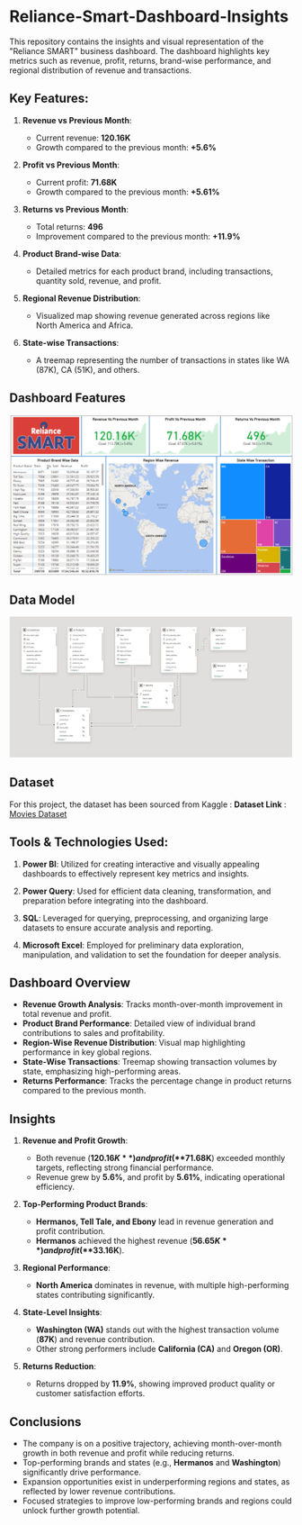 # Reliance-Smart-Dashboard-Insights
This repository contains the insights and visual representation of the "Reliance SMART" business dashboard. The dashboard highlights key metrics such as revenue, profit, returns, brand-wise performance, and regional distribution of revenue and transactions.



## Key Features:

1. **Revenue vs Previous Month**:
   - Current revenue: **120.16K**
   - Growth compared to the previous month: **+5.6%**

2. **Profit vs Previous Month**:
   - Current profit: **71.68K**
   - Growth compared to the previous month: **+5.61%**

3. **Returns vs Previous Month**:
   - Total returns: **496**
   - Improvement compared to the previous month: **+11.9%**

4. **Product Brand-wise Data**:
   - Detailed metrics for each product brand, including transactions, quantity sold, revenue, and profit.

5. **Regional Revenue Distribution**:
   - Visualized map showing revenue generated across regions like North America and Africa.

6. **State-wise Transactions**:
   - A treemap representing the number of transactions in states like WA (87K), CA (51K), and others.



## Dashboard Features
![Dashboard](https://github.com/Gyanvhi16/Reliance-Smart-Dashboard-Insights/blob/main/Dashboard%20Snapshort.png)



## Data Model
<img src="https://github.com/Gyanvhi16/Reliance-Smart-Dashboard-Insights/blob/main/Data%20Modeling.png"  alt="Data Model Preview" width="1000"/>



## Dataset
 For this project, the dataset has been sourced from Kaggle :
 **Dataset Link** : [Movies Dataset](https://github.com/Gyanvhi16/Reliance-Smart-Dashboard-Insights/tree/main/Dataset)




## Tools & Technologies Used:

1. **Power BI**:
Utilized for creating interactive and visually appealing dashboards to effectively represent key metrics and insights.

2. **Power Query**:
Used for efficient data cleaning, transformation, and preparation before integrating into the dashboard.

3. **SQL**:
Leveraged for querying, preprocessing, and organizing large datasets to ensure accurate analysis and reporting.

4. **Microsoft Excel**:
Employed for preliminary data exploration, manipulation, and validation to set the foundation for deeper analysis.




## Dashboard Overview  

- **Revenue Growth Analysis**: Tracks month-over-month improvement in total revenue and profit.  
- **Product Brand Performance**: Detailed view of individual brand contributions to sales and profitability.  
- **Region-Wise Revenue Distribution**: Visual map highlighting performance in key global regions.  
- **State-Wise Transactions**: Treemap showing transaction volumes by state, emphasizing high-performing areas.  
- **Returns Performance**: Tracks the percentage change in product returns compared to the previous month.  


## Insights  
1. **Revenue and Profit Growth**:  
   - Both revenue (**$120.16K**) and profit (**$71.68K**) exceeded monthly targets, reflecting strong financial performance.  
   - Revenue grew by **5.6%**, and profit by **5.61%**, indicating operational efficiency.  

2. **Top-Performing Product Brands**:  
   - **Hermanos, Tell Tale, and Ebony** lead in revenue generation and profit contribution.  
   - **Hermanos** achieved the highest revenue (**$56.65K**) and profit (**$33.16K**).  

3. **Regional Performance**:  
   - **North America** dominates in revenue, with multiple high-performing states contributing significantly.  

4. **State-Level Insights**:  
   - **Washington (WA)** stands out with the highest transaction volume (**87K**) and revenue contribution.  
   - Other strong performers include **California (CA)** and **Oregon (OR)**.  

5. **Returns Reduction**:  
   - Returns dropped by **11.9%**, showing improved product quality or customer satisfaction efforts.  



## Conclusions 
- The company is on a positive trajectory, achieving month-over-month growth in both revenue and profit while reducing returns.  
- Top-performing brands and states (e.g., **Hermanos** and **Washington**) significantly drive performance.  
- Expansion opportunities exist in underperforming regions and states, as reflected by lower revenue contributions.  
- Focused strategies to improve low-performing brands and regions could unlock further growth potential.  













